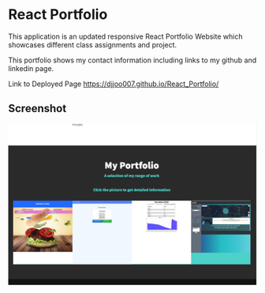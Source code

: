 # React Portfolio
This application is an updated responsive React Portfolio Website which showcases different class assignments and project.

This portfolio shows my contact information including links to my github and linkedin page.

Link to Deployed Page
https://djjoo007.github.io/React_Portfolio/

## Screenshot
![](/client/public/img/portfolio.png)

